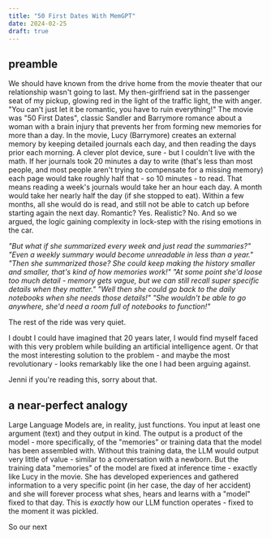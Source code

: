 ```yaml
---
title: "50 First Dates With MemGPT"
date: 2024-02-25
draft: true
---
```

## preamble
We should have known from the drive home from the movie theater that our relationship wasn't going to last. My then-girlfriend sat in the passenger seat of my pickup, glowing red in the light of the traffic light, the with anger. "You can't just let it be romantic, you have to ruin everything!" The movie was "50 First Dates", classic Sandler and Barrymore romance about a woman with a brain injury that prevents her from forming new memories for more than a day. In the movie, Lucy (Barrymore) creates an external memory by keeping detailed journals each day, and then reading the days prior each morning. A clever plot device, sure - but I couldn't live with the math. If her journals took 20 minutes a day to write (that's less than most people, and most people aren't trying to compensate for a missing memory) each page would take roughly half that - so 10 minutes - to read. That means reading a week's journals would take her an hour each day. A month would take her nearly half the day (if she stopped to eat). Within  a few months, all she would do is read, and still not be able to catch up before starting again the next day. Romantic? Yes. Realistic? No. And so we argued, the logic gaining complexity in lock-step with the rising emotions in the car.
 
_"But what if she summarized every week and just read the summaries?" 
"Even a weekly summary would become unreadable in less than a year." 
"Then she summarized those? She could keep making the history smaller and smaller, that's kind of how memories work!" 
"At some point she'd loose too much detail - memory gets vague, but we can still recall super specific details when they matter."
"Well then she could go back to the daily notebooks when she needs those details!" 
"She wouldn't be able to go anywhere, she'd need a room full of notebooks to function!"_

The rest of the ride was very quiet. 

I doubt I could have imagined that 20 years later, I would find myself faced with this very problem while building an artificial intelligence agent. Or that the most interesting solution to the problem - and maybe the most revolutionary - looks remarkably like the one I had been arguing against. 

Jenni if you're reading this, sorry about that. 

## a near-perfect analogy
Large Language Models are, in reality, just functions. You input at least one argument (text) and they output in kind. The output is a product of the model - more specifically, of the "memories" or training data that the model has been assembled with. Without this training data, the LLM would output very little of value - similar to a conversation with a newborn. 
But the training data "memories" of the model are fixed at inference time - exactly like Lucy in the movie. She has developed experiences and gathered information to a very specific point (in her case, the day of her accident) and she will forever process what shes, hears and learns with a "model" fixed to that day. This is _exactly_ how our LLM function operates - fixed to the moment it was pickled. 

So our next 
<!--stackedit_data:
eyJoaXN0b3J5IjpbMTAyNTk1NTcyOSwxNDgxOTE1NzE2LDExNT
k1Mzk5ODIsLTI1ODcxNDE2Myw5ODA3ODg3NDEsLTE0MzA1MTQ4
MSw0NzcxNzg4MDBdfQ==
-->
